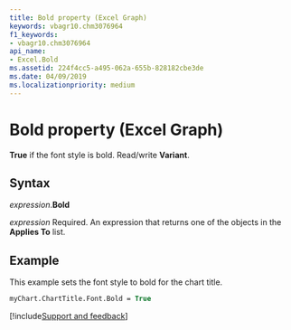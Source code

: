 ```yaml
---
title: Bold property (Excel Graph)
keywords: vbagr10.chm3076964
f1_keywords:
- vbagr10.chm3076964
api_name:
- Excel.Bold
ms.assetid: 224f4cc5-a495-062a-655b-828182cbe3de
ms.date: 04/09/2019
ms.localizationpriority: medium
---
```



# Bold property (Excel Graph)

**True** if the font style is bold. Read/write **Variant**.

## Syntax

_expression_.**Bold**

_expression_ Required. An expression that returns one of the objects in the **Applies To** list.


## Example

This example sets the font style to bold for the chart title.

```vb
myChart.ChartTitle.Font.Bold = True
```

[!include[Support and feedback](~/includes/feedback-boilerplate.md)]
